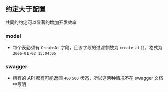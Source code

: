 ## 约定大于配置

共同的约定可以显著的增加开发效率

### model
- 每个表必须有 ``CreateAt`` 字段，且该字段的过滤参数为 ``create_at[]``，格式为 ``2006-01-02 15:04:05``

### swagger
- 所有的 API 都有可能返回 ``400`` ``500`` 状态，所以这两种情况不在 swagger 文档中写明
